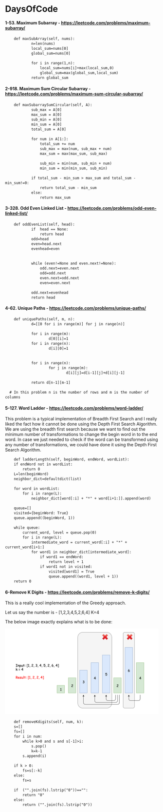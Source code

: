 # DaysOfCode

#### 1-53. Maximum Subarray - https://leetcode.com/problems/maximum-subarray/

        def maxSubArray(self, nums):
                n=len(nums)
                local_sum=nums[0]
                global_sum=nums[0]

                for i in range(1,n):
                    local_sum=nums[i]+max(local_sum,0)
                    global_sum=max(global_sum,local_sum)
                return global_sum 

#### 2-918. Maximum Sum Circular Subarray - https://leetcode.com/problems/maximum-sum-circular-subarray/

        def maxSubarraySumCircular(self, A):
                sub_max = A[0]    
                max_sum = A[0]
                sub_min = A[0]
                min_sum = A[0]
                total_sum = A[0]

                for num in A[1:]:
                    total_sum += num
                    sub_max = max(num, sub_max + num)
                    max_sum = max(max_sum, sub_max)

                    sub_min = min(num, sub_min + num)
                    min_sum = min(min_sum, sub_min)

                if total_sum - min_sum > max_sum and total_sum - min_sum!=0:
                    return total_sum - min_sum
                else:
                    return max_sum

#### 3-328. Odd Even Linked List - https://leetcode.com/problems/odd-even-linked-list/
        
        def oddEvenList(self, head):
                if  head == None:
                    return head
                odd=head
                even=head.next
                evenhead=even


                while (even!=None and even.next!=None):
                    odd.next=even.next
                    odd=odd.next
                    even.next=odd.next
                    even=even.next

                odd.next=evenhead
                return head
                
 #### 4-62. Unique Paths - https://leetcode.com/problems/unique-paths/
 
        def uniquePaths(self, m, n):
                d=[[0 for i in range(m)] for j in range(n)]
                
                for i in range(m):
                        d[0][i]=1
                for i in range(n):
                        d[i][0]=1
                        
                        
                for i in range(n):
                        for j in range(m):
                                d[i][j]=d[i-1][j]+d[i][j-1]
                
                return d[n-1][m-1]
                
      # In this problem n is the number of rows and m is the number of columns
      
 #### 5-127. Word Ladder - https://leetcode.com/problems/word-ladder/
 
This problem is a typical implementation of Breadth First Search and I really liked the fact how it cannot be done using the Depth First Search Algorithm. We are using the breadth first search because we want to find out the minimum number of transformations to change the begin word in to the end word. In case we just needed to check if the word can be transformed using any number of transformations, we could have done it using the Depth First Search Algorithm.
 
        def ladderLength(self, beginWord, endWord, wordList):
        if endWord not in wordList:
            return 0
        L=len(beginWord)
        neighbor_dict=defaultdict(list)

        for word in wordList:
            for i in range(L):
                neighbor_dict[word[:i] + "*" + word[i+1:]].append(word)

        queue=[]
        visited={beginWord: True}
        queue.append((beginWord, 1))

        while queue:           
            current_word, level = queue.pop(0) 
            for i in range(L):
                intermediate_word = current_word[:i] + "*" + current_word[i+1:]
                for word1 in neighbor_dict[intermediate_word]:     
                    if word1 == endWord:
                        return level + 1
                    if word1 not in visited:
                        visited[word1] = True
                        queue.append((word1, level + 1))
        return 0
   
 #### 6-Remove K Digits - https://leetcode.com/problems/remove-k-digits/
 
 This is a really cool implementation of the Greedy approach. 
 
 Let us say the number is - [1,2,3,4,5,2,6,4]
 K=4
 
 The below image exactly explains what is to be done:

 ![](https://github.com/RJAIN-27/DaysOfCode/blob/master/402_algorithm.png)
 
        def removeKdigits(self, num, k):
        s=[]
        fs=[]
        for i in num:
            while k>0 and s and s[-1]>i:
                s.pop()
                k=k-1
            s.append(i)

        if k > 0:
            fs=s[:-k]
        else:
            fs=s

        if  ("".join(fs).lstrip("0"))=="":
            return "0"
        else:
            return ("".join(fs).lstrip("0"))
